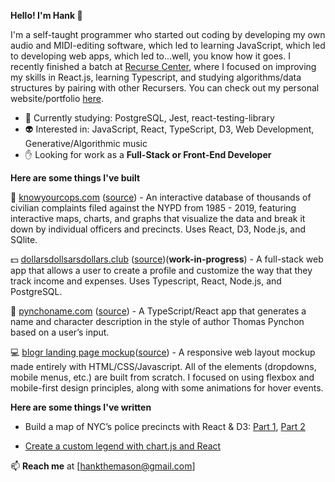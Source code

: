 **Hello!  I'm Hank 👋**

I'm a self-taught programmer who started out coding by developing my own audio and MIDI-editing software, which led to learning JavaScript, which led to developing web apps, which led to...well, you know how it goes.  I recently finished a batch at [Recurse Center](https://www.recurse.com), where I focused on improving my skills in React.js, learning Typescript, and studying algorithms/data structures by pairing with other Recursers.  You can check out my personal website/portfolio [here](https://hankthemason.github.io).

- 📓  Currently studying: PostgreSQL, Jest, react-testing-library
- 👽  Interested in: JavaScript, React, TypeScript, D3, Web Development, Generative/Algorithmic music
- ✋  Looking for work as a **Full-Stack or Front-End Developer**

**Here are some things I've built**

👮  [knowyourcops.com](https://knowyourcops.com) ([source](https://github.com/hankthemason/knowyourcops.nyc)) - An interactive database of thousands of civilian complaints filed against the NYPD from 1985 - 2019, featuring interactive maps, charts, and graphs that visualize the data and break it down by individual officers and precincts. Uses React, D3, Node.js, and SQlite.

💵  [dollarsdollsarsdollars.club](https://dollarsdollarsdollars.club) ([source](https://github.com/hankthemason/finances-tracker))(**work-in-progress**)  - A full-stack web app that allows a user to create a profile and customize the way that they track income and expenses. Uses Typescript, React, Node.js, and PostgreSQL.

📙  [pynchoname.com](https://pynchoname.com) ([source](https://github.com/hankthemason/pynchon-name-generator)) - A TypeScript/React app that generates a name and character description in the style of author Thomas Pynchon based on a user’s input.

:computer: [blogr landing page mockup](https://hankthemason.github.io/https://hankthemason.github.io/blogr-landing-page-main/)([source](https://github.com/hankthemason/blogr-landing-page-main)) - A responsive web layout mockup made entirely with HTML/CSS/Javascript. All of the elements (dropdowns, mobile menus, etc.) are built from scratch. I focused on using flexbox and mobile-first design principles, along with some animations for hover events.

**Here are some things I've written**

- Build a map of NYC’s police precincts with React & D3: [Part 1](https://hankthemason.medium.com/build-a-map-of-nycs-police-precincts-with-react-d3-part-1-ae4b433def5c), [Part 2](https://hankthemason.medium.com/build-a-map-of-nycs-police-precincts-with-react-d3-part-2-f02620395bf5)

- [Create a custom legend with chart.js and React](https://hankthemason.medium.com/using-chart-jss-legendcallback-and-generatelegend-with-react-hooks-4eb8a9f5ea4d)

:mailbox: **Reach me** at [hankthemason@gmail.com]

